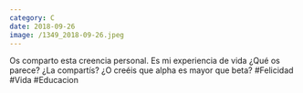 ```yaml
--- 
category: C 
date: 2018-09-26 
image: /1349_2018-09-26.jpeg 
--- 
```


Os comparto esta creencia personal. Es mi experiencia de vida ¿Qué os parece? ¿La compartís? ¿O creéis que alpha es mayor que beta? #Felicidad #Vida #Educacion